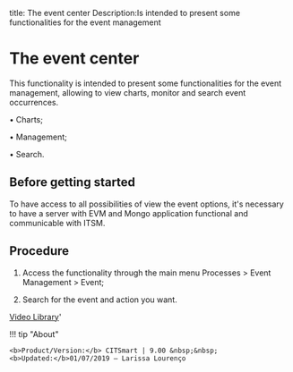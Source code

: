 title: The event center
Description:Is intended to present some functionalities for the event management 
# The event center

This functionality is intended to present some functionalities for the event management, allowing to view charts, monitor and search event occurrences.

•	Charts;

•	Management;

•	Search.

Before getting started
--------------------------

To have access to all possibilities of view the event options, it's necessary to
have a server with EVM and Mongo application functional and communicable with
ITSM.

Procedure
-------------

1.  Access the functionality through the main menu Processes \> Event Management
    \> Event;

2.  Search for the event and action you want.

<i class='fa fa-youtube-play  fa-2x' style='color:#97ce17;vertical-align: middle;'> </i> [Video Library](https://www.youtube.com/playlist?list=PLB5qK2uzf2ROlR1PEYuzoujqNuxz50uRX)'

!!! tip "About"

    <b>Product/Version:</b> CITSmart | 9.00 &nbsp;&nbsp;
    <b>Updated:</b>01/07/2019 – Larissa Lourenço
